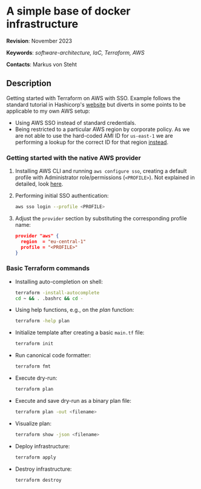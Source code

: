 # A simple base of docker infrastructure

**Revision**: November 2023

**Keywords**: *software-architecture, IaC, Terraform, AWS*

**Contacts**: Markus von Steht

## Description

Getting started with Terraform on AWS with SSO. Example follows the standard tutorial in Hashicorp's [website](https://developer.hashicorp.com/terraform/tutorials/aws-get-started/aws-build) but diverts in some points to be applicable to my own AWS setup:

- Using AWS SSO instead of standard credentials.
- Being restricted to a particular AWS region by corporate policy. As we are not able to use the hard-coded AMI ID for `us-east-1` we are performing a lookup for the correct ID for that region [instead](https://developer.hashicorp.com/terraform/tutorials/aws-get-started/aws-build#troubleshooting).

### Getting started with the native AWS provider

1. Installing AWS CLI and running `aws configure sso`, creating a default profile with Administrator role/permissions (`<PROFILE>`). Not explained in detailed, look [here](https://docs.aws.amazon.com/cli/latest/userguide/sso-configure-profile-token.html).

2. Performing initial SSO authentication:

    ```bash
    aws sso login --profile <PROFILE>
    ```

3. Adjust the `provider` section by substituting the corresponding profile name:

    ```json
    provider "aws" {
      region  = "eu-central-1"
      profile = "<PROFILE>"
    }
    ```

### Basic Terraform commands

- Installing auto-completion on shell:

    ```bash
    terraform -install-autocomplete
    cd ~ && . .bashrc && cd -
    ```

- Using help functions, e.g., on the *plan* function:

    ```bash
    terraform -help plan
    ```

- Initialize template after creating a basic `main.tf` file:

    ```bash
    terraform init
    ```

- Run canonical code formatter:

    ```bash
    terraform fmt
    ```

- Execute dry-run:

    ```bash
    terraform plan
    ```

- Execute and save dry-run as a binary plan file:

    ```bash
    terraform plan -out <filename>
    ```

- Visualize plan:

    ```bash
    terraform show -json <filename>
    ```

- Deploy infrastructure:

    ```bash
    terraform apply
    ```

- Destroy infrastructure:

    ```bash
    terraform destroy
    ```
